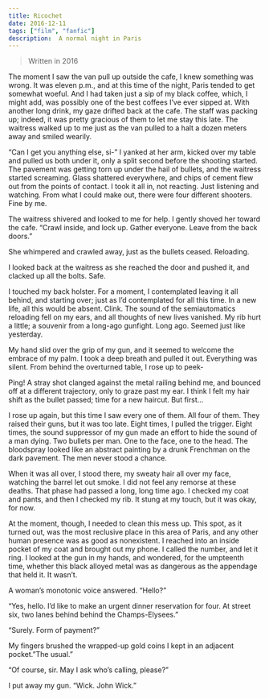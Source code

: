 ```yaml
---
title: Ricochet
date: 2016-12-11
tags: ["film", "fanfic"]
description:  A normal night in Paris
---
```

<blockquote class="blockquote-lilac aftercringe">Written in 2016</blockquote>

The moment I saw the van pull up outside the cafe, I knew something was wrong. It was eleven p.m., and at this time of the night, Paris tended to get somewhat woeful. And I had taken just a sip of my black coffee, which, I might add, was possibly one of the best coffees I’ve ever sipped at. With another long drink, my gaze drifted back at the cafe. The staff was packing up; indeed, it was pretty gracious of them to let me stay this late. The waitress walked up to me just as the van pulled to a halt a dozen meters away and smiled wearily.

“Can I get you anything else, si-” I yanked at her arm, kicked over my table and pulled us both under it, only a split second before the shooting started. The pavement was getting torn up under the hail of bullets, and the waitress started screaming. Glass shattered everywhere, and chips of cement flew out from the points of contact. I took it all in, not reacting. Just listening and watching. From what I could make out, there were four different shooters. Fine by me.

The waitress shivered and looked to me for help. I gently shoved her toward the cafe. “Crawl inside, and lock up. Gather everyone. Leave from the back doors.”

She whimpered and crawled away, just as the bullets ceased. Reloading.

I looked back at the waitress as she reached the door and pushed it, and clacked up all the bolts. Safe.

I touched my back holster. For a moment, I contemplated leaving it all behind, and starting over; just as I’d contemplated for all this time. In a new life, all this would be absent. Clink. The sound of the semiautomatics reloading fell on  my ears, and all thoughts of new lives vanished. My rib hurt a little; a souvenir from a long-ago gunfight. Long ago. Seemed just like yesterday.

My hand slid over the grip of my gun, and it seemed to welcome the embrace of my palm. I took a deep breath and pulled it out. Everything was silent. From behind the overturned table, I rose up to peek-

Ping! A stray shot clanged against the metal railing behind me, and bounced off at a different trajectory, only to graze past my ear. I think I felt my hair shift as the bullet passed; time for a new haircut. But first…

I rose up again, but this time I saw every one of them. All four of them. They raised their guns, but it was too late. Eight times, I pulled the trigger. Eight times, the sound suppressor of my gun made an effort to hide the sound of a man dying. Two bullets per man. One to the face, one to the head. The bloodspray looked like an abstract painting by a drunk Frenchman on the dark pavement. The men never stood a chance.

When it was all over, I stood there, my sweaty hair all over my face, watching the barrel let out smoke. I did not feel any remorse at these deaths. That phase had passed a long, long time ago. I checked my coat and pants, and then I checked my rib. It stung at my touch, but it was okay, for now.

At the moment, though, I needed to clean this mess up. This spot, as it turned out, was the most reclusive place in this area of Paris, and any other human presence was as good as nonexistent. I reached into an inside pocket of my coat and brought out my phone. I called the number, and let it ring. I looked at the gun in my hands, and wondered, for the umpteenth time, whether this black alloyed metal was as dangerous as the appendage that held it. It wasn’t.

A woman’s monotonic voice answered. “Hello?”

“Yes, hello. I’d like to make an urgent dinner reservation for four. At street six, two lanes behind behind the Champs-Elysees.”

“Surely. Form of payment?”

My fingers brushed the wrapped-up gold coins I kept in an adjacent pocket.”The usual.”

“Of course, sir. May I ask who’s calling, please?”

I put away my gun. “Wick. John Wick.”